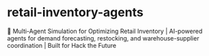 # retail-inventory-agents
 🧠 Multi-Agent Simulation for Optimizing Retail Inventory | AI-powered agents for demand forecasting, restocking, and warehouse-supplier coordination | Built for Hack the Future
